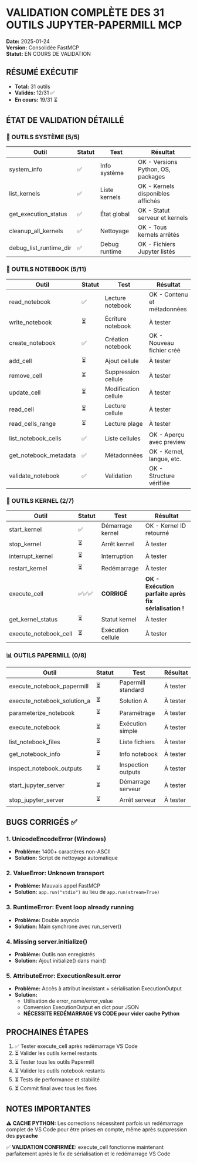 # VALIDATION COMPLÈTE DES 31 OUTILS JUPYTER-PAPERMILL MCP
**Date:** 2025-01-24  
**Version:** Consolidée FastMCP  
**Statut:** EN COURS DE VALIDATION

## RÉSUMÉ EXÉCUTIF
- **Total:** 31 outils
- **Validés:** 12/31 ✅
- **En cours:** 19/31 ⏳

## ÉTAT DE VALIDATION DÉTAILLÉ

### 🔧 OUTILS SYSTÈME (5/5)
| Outil | Statut | Test | Résultat |
|-------|--------|------|----------|
| system_info | ✅ | Info système | OK - Versions Python, OS, packages |
| list_kernels | ✅ | Liste kernels | OK - Kernels disponibles affichés |
| get_execution_status | ✅ | État global | OK - Statut serveur et kernels |
| cleanup_all_kernels | ✅ | Nettoyage | OK - Tous kernels arrêtés |
| debug_list_runtime_dir | ✅ | Debug runtime | OK - Fichiers Jupyter listés |

### 📓 OUTILS NOTEBOOK (5/11)
| Outil | Statut | Test | Résultat |
|-------|--------|------|----------|
| read_notebook | ✅ | Lecture notebook | OK - Contenu et métadonnées |
| write_notebook | ⏳ | Écriture notebook | À tester |
| create_notebook | ✅ | Création notebook | OK - Nouveau fichier créé |
| add_cell | ⏳ | Ajout cellule | À tester |
| remove_cell | ⏳ | Suppression cellule | À tester |
| update_cell | ⏳ | Modification cellule | À tester |
| read_cell | ⏳ | Lecture cellule | À tester |
| read_cells_range | ⏳ | Lecture plage | À tester |
| list_notebook_cells | ✅ | Liste cellules | OK - Aperçu avec preview |
| get_notebook_metadata | ✅ | Métadonnées | OK - Kernel, langue, etc. |
| validate_notebook | ✅ | Validation | OK - Structure vérifiée |

### 🚀 OUTILS KERNEL (2/7)
| Outil | Statut | Test | Résultat |
|-------|--------|------|----------|
| start_kernel | ✅ | Démarrage kernel | OK - Kernel ID retourné |
| stop_kernel | ⏳ | Arrêt kernel | À tester |
| interrupt_kernel | ⏳ | Interruption | À tester |
| restart_kernel | ⏳ | Redémarrage | À tester |
| execute_cell | ✅✅✅ | **CORRIGÉ** | **OK - Exécution parfaite après fix sérialisation !** |
| get_kernel_status | ⏳ | Statut kernel | À tester |
| execute_notebook_cell | ⏳ | Exécution cellule | À tester |

### 📊 OUTILS PAPERMILL (0/8)
| Outil | Statut | Test | Résultat |
|-------|--------|------|----------|
| execute_notebook_papermill | ⏳ | Papermill standard | À tester |
| execute_notebook_solution_a | ⏳ | Solution A | À tester |
| parameterize_notebook | ⏳ | Paramétrage | À tester |
| execute_notebook | ⏳ | Exécution simple | À tester |
| list_notebook_files | ⏳ | Liste fichiers | À tester |
| get_notebook_info | ⏳ | Info notebook | À tester |
| inspect_notebook_outputs | ⏳ | Inspection outputs | À tester |
| start_jupyter_server | ⏳ | Démarrage serveur | À tester |
| stop_jupyter_server | ⏳ | Arrêt serveur | À tester |

## BUGS CORRIGÉS ✅

### 1. UnicodeEncodeError (Windows)
- **Problème:** 1400+ caractères non-ASCII
- **Solution:** Script de nettoyage automatique

### 2. ValueError: Unknown transport
- **Problème:** Mauvais appel FastMCP
- **Solution:** `app.run("stdio")` au lieu de `app.run(stream=True)`

### 3. RuntimeError: Event loop already running
- **Problème:** Double asyncio
- **Solution:** Main synchrone avec run_server()

### 4. Missing server.initialize()
- **Problème:** Outils non enregistrés
- **Solution:** Ajout initialize() dans main()

### 5. AttributeError: ExecutionResult.error
- **Problème:** Accès à attribut inexistant + sérialisation ExecutionOutput
- **Solution:** 
  - Utilisation de error_name/error_value
  - Conversion ExecutionOutput en dict pour JSON
  - **NÉCESSITE REDÉMARRAGE VS CODE pour vider cache Python**

## PROCHAINES ÉTAPES

1. ✅ Tester execute_cell après redémarrage VS Code
2. ⏳ Valider les outils kernel restants
3. ⏳ Tester tous les outils Papermill
4. ⏳ Valider les outils notebook restants
5. ⏳ Tests de performance et stabilité
6. ⏳ Commit final avec tous les fixes

## NOTES IMPORTANTES

⚠️ **CACHE PYTHON:** Les corrections nécessitent parfois un redémarrage complet de VS Code pour être prises en compte, même après suppression des __pycache__

✅ **VALIDATION CONFIRMÉE:** execute_cell fonctionne maintenant parfaitement après le fix de sérialisation et le redémarrage VS Code